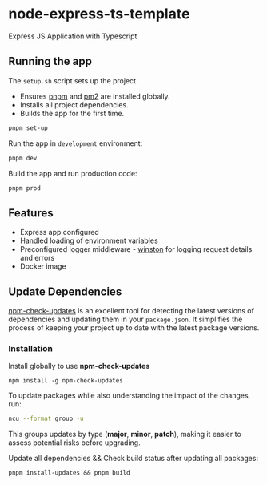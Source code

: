 # node-express-ts-template

Express JS Application with Typescript

## Running the app

The `setup.sh` script sets up the project

- Ensures [pnpm](https://pnpm.io/) and [pm2](https://pm2.keymetrics.io/) are installed globally.
- Installs all project dependencies.
- Builds the app for the first time.

```bash
pnpm set-up
```

Run the app in `development` environment:

```bash
pnpm dev
```

Build the app and run production code:

```bash
pnpm prod
```

## Features

- Express app configured
- Handled loading of environment variables
- Preconfigured logger middleware - [winston](https://www.npmjs.com/package/winston) for logging request details and errors 
- Docker image


## Update Dependencies

[npm-check-updates](https://www.npmjs.com/package/npm-check-updates) is an excellent tool for detecting the latest versions of dependencies and updating them in your `package.json`. It simplifies the process of keeping your project up to date with the latest package versions.

### Installation

Install globally to use **npm-check-updates**

```
npm install -g npm-check-updates
```

To update packages while also understanding the impact of the changes, run:

```bash
ncu --format group -u
```
This groups updates by type (**major**, **minor**, **patch**), making it easier to assess potential risks before upgrading.

Update all dependencies && Check build status after updating all packages:

```
pnpm install-updates && pnpm build
```
